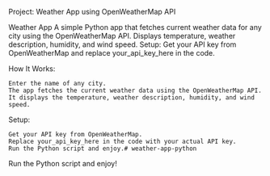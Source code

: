 Project: Weather App using OpenWeatherMap API

Weather App  A simple Python app that fetches current weather data for any city using the OpenWeatherMap API. Displays temperature, weather description, humidity, and wind speed.  Setup: Get your API key from OpenWeatherMap and replace your_api_key_here in the code.

How It Works:

    Enter the name of any city.
    The app fetches the current weather data using the OpenWeatherMap API.
    It displays the temperature, weather description, humidity, and wind speed.

Setup:

    Get your API key from OpenWeatherMap.
    Replace your_api_key_here in the code with your actual API key.
    Run the Python script and enjoy.# weather-app-python
 Run the Python script and enjoy!


